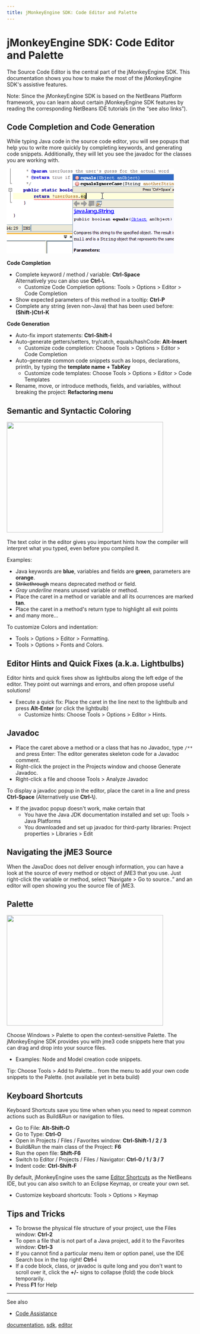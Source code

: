 ```yaml
---
title: jMonkeyEngine SDK: Code Editor and Palette
---
```

<h1 class="sectionedit1" id="jmonkeyengine_sdkcode_editor_and_palette">jMonkeyEngine SDK: Code Editor and Palette</h1>
<div class="level1">

<p>
The Source Code Editor is the central part of the jMonkeyEngine SDK. This documentation shows you how to make the most of the jMonkeyEngine SDK's assistive features.
</p>

<p>
Note: Since the jMonkeyEngine SDK is based on the NetBeans Platform framework, you can learn about certain jMonkeyEngine SDK features by reading the corresponding NetBeans IDE tutorials (in the “see also links”). 
</p>

</div>
<!-- EDIT1 SECTION "jMonkeyEngine SDK: Code Editor and Palette" [1-440] -->
<h2 class="sectionedit2" id="code_completion_and_code_generation">Code Completion and Code Generation</h2>
<div class="level2">

<p>
While typing Java code in the source code editor, you will see popups that help you to write more quickly by completing keywords, and generating code snippets. Additionally, they will let you see the javadoc for the classes you are working with.
</p>

<p>
<a href="/resources/sdk-netbeans_code_completion.png" class="media" title="sdk:netbeans_code_completion.png"><img src="/resources/sdk-netbeans_code_completion.png" class="mediaright" alt="" /></a>
</p>

<p>
<strong>Code Completion</strong>
</p>
<ul>
<li class="level1"><div class="li"> Complete keyword / method / variable: <strong>Ctrl-Space</strong> <br />
Alternatively you can also use <strong>Ctrl-\</strong>.</div>
<ul>
<li class="level2"><div class="li"> Customize Code Completion options: Tools &gt; Options &gt; Editor &gt; Code Completion </div>
</li>
</ul>
</li>
<li class="level1"><div class="li"> Show expected parameters of this method in a tooltip: <strong>Ctrl-P</strong> </div>
</li>
<li class="level1"><div class="li"> Complete any string (even non-Java) that has been used before: <strong>(Shift-)Ctrl-K</strong></div>
</li>
</ul>

<p>
<strong>Code Generation</strong>
</p>
<ul>
<li class="level1"><div class="li"> Auto-fix import statements: <strong>Ctrl-Shift-I</strong></div>
</li>
<li class="level1"><div class="li"> Auto-generate getters/setters, try/catch, equals/hashCode: <strong>Alt-Insert</strong></div>
<ul>
<li class="level2"><div class="li"> Customize code completion: Choose Tools &gt; Options &gt; Editor &gt; Code Completion</div>
</li>
</ul>
</li>
<li class="level1"><div class="li"> Auto-generate common code snippets such as loops, declarations, println, by typing the <strong>template name + TabKey</strong> </div>
<ul>
<li class="level2"><div class="li"> Customize code templates: Choose Tools &gt; Options &gt; Editor &gt; Code Templates</div>
</li>
</ul>
</li>
<li class="level1"><div class="li"> Rename, move, or introduce methods, fields, and variables, without breaking the project: <strong>Refactoring menu</strong></div>
</li>
</ul>

</div>
<!-- EDIT2 SECTION "Code Completion and Code Generation" [441-1686] -->
<h2 class="sectionedit3" id="semantic_and_syntactic_coloring">Semantic and Syntactic Coloring</h2>
<div class="level2">

<p>
<a href="/resources/sdk-jmonkeyplatform-docu-5.png" class="media" title="sdk:jmonkeyplatform-docu-5.png"><img src="/resources/sdk-jmonkeyplatform-docu-5.png" class="mediaright" alt="" width="421" height="298" /></a>
</p>

<p>
The text color in the editor gives you important hints how the compiler will interpret what you typed, even before you compiled it.
</p>

<p>
Examples:
</p>
<ul>
<li class="level1"><div class="li"> Java keywords are <strong>blue</strong>, variables and fields are <strong>green</strong>, parameters are <strong>orange</strong>. </div>
</li>
<li class="level1"><div class="li"> <del>Strikethrough</del> means deprecated method or field. </div>
</li>
<li class="level1"><div class="li"> <em class="u">Gray underline</em> means unused variable or method.</div>
</li>
<li class="level1"><div class="li"> Place the caret in a method or variable and all its ocurrences are marked <strong>tan</strong>.</div>
</li>
<li class="level1"><div class="li"> Place the caret in a method's return type to highlight all exit points</div>
</li>
<li class="level1"><div class="li"> and many more…</div>
</li>
</ul>

<p>
To customize Colors and indentation:
</p>
<ul>
<li class="level1"><div class="li"> Tools &gt; Options &gt; Editor &gt; Formatting.</div>
</li>
<li class="level1"><div class="li"> Tools &gt; Options &gt; Fonts and Colors.</div>
</li>
</ul>

</div>
<!-- EDIT3 SECTION "Semantic and Syntactic Coloring" [1687-2443] -->
<h2 class="sectionedit4" id="editor_hints_and_quick_fixes_aka_lightbulbs">Editor Hints and Quick Fixes (a.k.a. Lightbulbs)</h2>
<div class="level2">

<p>
Editor hints and quick fixes show as lightbulbs along the left edge of the editor. They point out warnings and errors, and often propose useful solutions! 
</p>
<ul>
<li class="level1"><div class="li"> Execute a quick fix: Place the caret in the line next to the lightbulb and press <strong>Alt-Enter</strong> (or click the lightbulb)</div>
<ul>
<li class="level2"><div class="li"> Customize hints: Choose Tools &gt; Options &gt; Editor &gt; Hints.</div>
</li>
</ul>
</li>
</ul>

</div>
<!-- EDIT4 SECTION "Editor Hints and Quick Fixes (a.k.a. Lightbulbs)" [2444-2851] -->
<h2 class="sectionedit5" id="javadoc">Javadoc</h2>
<div class="level2">
<ul>
<li class="level1"><div class="li"> Place the caret above a method or a class that has no Javadoc, type <code class="code html4strict">/**</code> and press Enter: The editor generates skeleton code for a Javadoc comment. </div>
</li>
<li class="level1"><div class="li"> Right-click the project in the Projects window and choose Generate Javadoc.</div>
</li>
<li class="level1"><div class="li"> Right-click a file and choose Tools &gt; Analyze Javadoc</div>
</li>
</ul>

<p>
To display a javadoc popup in the editor, place the caret in a line and press <strong>Ctrl-Space</strong> (Alternatively use <strong>Ctrl-\</strong>).
</p>
<ul>
<li class="level1"><div class="li"> If the javadoc popup doesn't work, make certain that</div>
<ul>
<li class="level2"><div class="li"> You have the Java JDK documentation installed and set up: Tools &gt; Java Platforms </div>
</li>
<li class="level2"><div class="li"> You downloaded and set up javadoc for third-party libraries: Project properties &gt; Libraries &gt; Edit</div>
</li>
</ul>
</li>
</ul>

</div>
<!-- EDIT5 SECTION "Javadoc" [2852-3553] -->
<h2 class="sectionedit6" id="navigating_the_jme3_source">Navigating the jME3 Source</h2>
<div class="level2">

<p>
When the JavaDoc does not deliver enough information, you can have a look at the source of every method or object of jME3 that you use. Just right-click the variable or method, select “Navigate &gt; Go to source..” and an editor will open showing you the source file of jME3.
</p>

</div>
<!-- EDIT6 SECTION "Navigating the jME3 Source" [3554-3867] -->
<h2 class="sectionedit7" id="palette">Palette</h2>
<div class="level2">

<p>
<a href="/resources/sdk-jmonkeyplatform-docu-4.png" class="media" title="sdk:jmonkeyplatform-docu-4.png"><img src="/resources/sdk-jmonkeyplatform-docu-4.png" class="mediaright" alt="" width="421" height="298" /></a>
</p>

<p>
Choose Windows &gt; Palette to open the context-sensitive Palette. The jMonkeyEngine SDK provides you with jme3 code snippets here that you can drag and drop into your source files.
</p>
<ul>
<li class="level1"><div class="li"> Examples: Node and Model creation code snippets.</div>
</li>
</ul>

<p>
Tip: Choose Tools &gt; Add to Palette… from the menu to add your own code snippets to the Palette. (not available yet in beta build)
</p>

</div>
<!-- EDIT7 SECTION "Palette" [3868-4301] -->
<h2 class="sectionedit8" id="keyboard_shortcuts">Keyboard Shortcuts</h2>
<div class="level2">

<p>
Keyboard Shortcuts save you time when when you need to repeat common actions such as Build&amp;Run or navigation to files.
</p>
<ul>
<li class="level1"><div class="li"> Go to File: <strong>Alt-Shift-O</strong></div>
</li>
<li class="level1"><div class="li"> Go to Type: <strong>Ctrl-O</strong></div>
</li>
<li class="level1"><div class="li"> Open in Projects / Files / Favorites window: <strong>Ctrl-Shift-1 / 2 / 3</strong></div>
</li>
<li class="level1"><div class="li"> Build&amp;Run the main class of the Project: <strong>F6</strong> </div>
</li>
<li class="level1"><div class="li"> Run the open file: <strong>Shift-F6</strong> </div>
</li>
<li class="level1"><div class="li"> Switch to Editor / Projects / Files / Navigator: <strong>Ctrl-0 / 1 / 3 / 7</strong></div>
</li>
<li class="level1"><div class="li"> Indent code: <strong>Ctrl-Shift-F</strong></div>
</li>
</ul>

<p>
By default, jMonkeyEngine uses the same <a href="http://netbeans.org/project_downloads/www/shortcuts-6.5.pdf" class="urlextern" title="http://netbeans.org/project_downloads/www/shortcuts-6.5.pdf" rel="nofollow">Editor Shortcuts</a> as the NetBeans IDE, but you can also switch to an Eclipse Keymap, or create your own set.
</p>
<ul>
<li class="level1"><div class="li"> Customize keyboard shortcuts: Tools &gt; Options &gt; Keymap</div>
</li>
</ul>

</div>
<!-- EDIT8 SECTION "Keyboard Shortcuts" [4302-5059] -->
<h2 class="sectionedit9" id="tips_and_tricks">Tips and Tricks</h2>
<div class="level2">
<ul>
<li class="level1"><div class="li"> To browse the physical file structure of your project, use the Files window: <strong>Ctrl-2</strong></div>
</li>
<li class="level1"><div class="li"> To open a file that is not part of a Java project, add it to the Favorites window: <strong>Ctrl-3</strong></div>
</li>
<li class="level1"><div class="li"> If you cannot find a particular menu item or option panel, use the IDE Search box in the top right! <strong>Ctrl-i</strong></div>
</li>
<li class="level1"><div class="li"> If a code block, class, or javadoc is quite long and you don't want to scroll over it, click the <strong>+/-</strong> signs to collapse (fold) the code block temporarily.</div>
</li>
<li class="level1"><div class="li"> Press <strong>F1</strong> for Help</div>
</li>
</ul>
<hr />

<p>
See also
</p>
<ul>
<li class="level1"><div class="li"> <a href="http://netbeans.org/kb/docs/java/editor-codereference.html" class="urlextern" title="http://netbeans.org/kb/docs/java/editor-codereference.html" rel="nofollow">Code Assistance</a></div>
</li>
</ul>
<div class="tags"><span>
	<a href="/tag/documentation.html" class="wikilink1" title="tag:documentation" rel="tag">documentation</a>,
	<a href="/tag/sdk.html" class="wikilink1" title="tag:sdk" rel="tag">sdk</a>,
	<a href="/tag/editor.html" class="wikilink1" title="tag:editor" rel="tag">editor</a>
</span></div>

</div>
<!-- EDIT9 SECTION "Tips and Tricks" [5060-] -->
